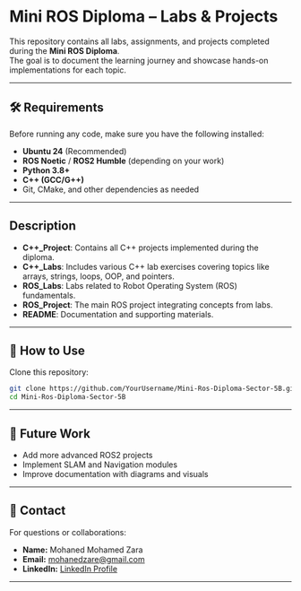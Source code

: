 
# Mini ROS Diploma – Labs & Projects

This repository contains all labs, assignments, and projects completed during the **Mini ROS Diploma**.  
The goal is to document the learning journey and showcase hands-on implementations for each topic.

---

## 🛠 Requirements

Before running any code, make sure you have the following installed:

- **Ubuntu 24** (Recommended)
- **ROS Noetic** / **ROS2 Humble** (depending on your work)
- **Python 3.8+**
- **C++ (GCC/G++)**
- Git, CMake, and other dependencies as needed

---

## Description

- **C++_Project**: Contains all C++ projects implemented during the diploma.
- **C++_Labs**: Includes various C++ lab exercises covering topics like arrays, strings, loops, OOP, and pointers.
- **ROS_Labs**: Labs related to Robot Operating System (ROS) fundamentals.
- **ROS_Project**: The main ROS project integrating concepts from labs.
- **README**: Documentation and supporting materials.
---

## 🚀 How to Use

Clone this repository:

```bash
git clone https://github.com/YourUsername/Mini-Ros-Diploma-Sector-5B.git
cd Mini-Ros-Diploma-Sector-5B
```

---

<!-- ## 📘 Labs & Projects

| Lab/Project       | Description                  | Folder Name  |
|------------------|-------------------------------|--------------|
| Lab 1            | Basic ROS Setup               | `Lab1`        |
| Lab 2            | Publisher & Subscriber Nodes  | `Lab2`        |
| Project 1        | Robot Simulation Project       | `Project1`    |
| Project 2        | Sensor Integration Project     | `Project2`    |



--- -->

## 🔮 Future Work

- Add more advanced ROS2 projects
- Implement SLAM and Navigation modules
- Improve documentation with diagrams and visuals

---

## 📧 Contact

For questions or collaborations:

- **Name:** Mohaned Mohamed Zara  
- **Email:** mohanedzare@gmail.com  
- **LinkedIn:** [LinkedIn Profile](https://www.linkedin.com/in/mohaned-mohamed-zara)  

---
